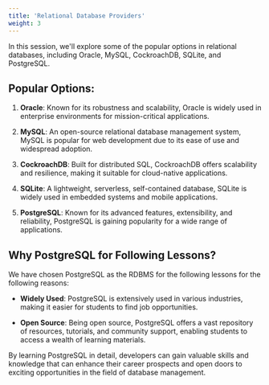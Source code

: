 ```yaml
---
title: 'Relational Database Providers'
weight: 3
---
```


In this session, we'll explore some of the popular options in relational databases, including Oracle, MySQL, CockroachDB, SQLite, and PostgreSQL. 

## Popular Options:
1. **Oracle**: Known for its robustness and scalability, Oracle is widely used in enterprise environments for mission-critical applications.
   
2. **MySQL**: An open-source relational database management system, MySQL is popular for web development due to its ease of use and widespread adoption.
   
3. **CockroachDB**: Built for distributed SQL, CockroachDB offers scalability and resilience, making it suitable for cloud-native applications.
   
4. **SQLite**: A lightweight, serverless, self-contained database, SQLite is widely used in embedded systems and mobile applications.
   
5. **PostgreSQL**: Known for its advanced features, extensibility, and reliability, PostgreSQL is gaining popularity for a wide range of applications.

## Why PostgreSQL for Following Lessons?

We have chosen PostgreSQL as the RDBMS for the following lessons for the following reasons:

- **Widely Used**: PostgreSQL is extensively used in various industries, making it easier for students to find job opportunities.
  
- **Open Source**: Being open source, PostgreSQL offers a vast repository of resources, tutorials, and community support, enabling students to access a wealth of learning materials.
  
By learning PostgreSQL in detail, developers can gain valuable skills and knowledge that can enhance their career prospects and open doors to exciting opportunities in the field of database management.

